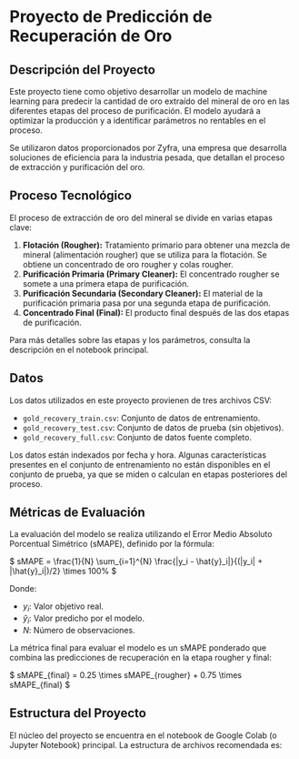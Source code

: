 # Proyecto de Predicción de Recuperación de Oro

## Descripción del Proyecto

Este proyecto tiene como objetivo desarrollar un modelo de machine learning para predecir la cantidad de oro extraído del mineral de oro en las diferentes etapas del proceso de purificación. El modelo ayudará a optimizar la producción y a identificar parámetros no rentables en el proceso.

Se utilizaron datos proporcionados por Zyfra, una empresa que desarrolla soluciones de eficiencia para la industria pesada, que detallan el proceso de extracción y purificación del oro.

## Proceso Tecnológico

El proceso de extracción de oro del mineral se divide en varias etapas clave:

1.  **Flotación (Rougher):** Tratamiento primario para obtener una mezcla de mineral (alimentación rougher) que se utiliza para la flotación. Se obtiene un concentrado de oro rougher y colas rougher.
2.  **Purificación Primaria (Primary Cleaner):** El concentrado rougher se somete a una primera etapa de purificación.
3.  **Purificación Secundaria (Secondary Cleaner):** El material de la purificación primaria pasa por una segunda etapa de purificación.
4.  **Concentrado Final (Final):** El producto final después de las dos etapas de purificación.

Para más detalles sobre las etapas y los parámetros, consulta la descripción en el notebook principal.

## Datos

Los datos utilizados en este proyecto provienen de tres archivos CSV:

*   `gold_recovery_train.csv`: Conjunto de datos de entrenamiento.
*   `gold_recovery_test.csv`: Conjunto de datos de prueba (sin objetivos).
*   `gold_recovery_full.csv`: Conjunto de datos fuente completo.

Los datos están indexados por fecha y hora. Algunas características presentes en el conjunto de entrenamiento no están disponibles en el conjunto de prueba, ya que se miden o calculan en etapas posteriores del proceso.

## Métricas de Evaluación

La evaluación del modelo se realiza utilizando el Error Medio Absoluto Porcentual Simétrico (sMAPE), definido por la fórmula:

$ sMAPE = \frac{1}{N} \sum_{i=1}^{N} \frac{|y_i - \hat{y}_i|}{(|y_i| + |\hat{y}_i|)/2} \times 100\% $

Donde:
*   $y_i$: Valor objetivo real.
*   $\hat{y}_i$: Valor predicho por el modelo.
*   $N$: Número de observaciones.

La métrica final para evaluar el modelo es un sMAPE ponderado que combina las predicciones de recuperación en la etapa rougher y final:

$ sMAPE_{final} = 0.25 \times sMAPE_{rougher} + 0.75 \times sMAPE_{final} $

## Estructura del Proyecto

El núcleo del proyecto se encuentra en el notebook de Google Colab (o Jupyter Notebook) principal. La estructura de archivos recomendada es:
